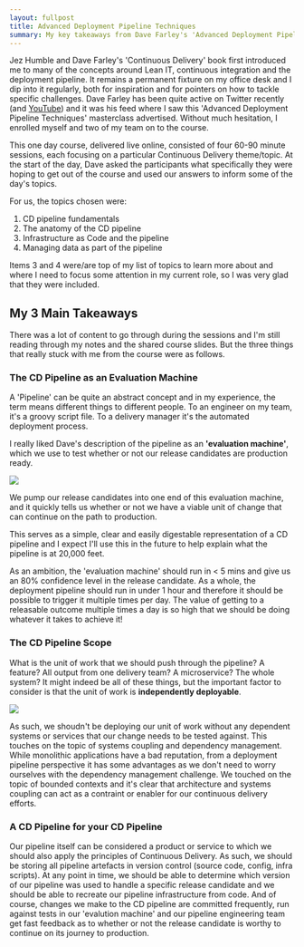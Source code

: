 ```yaml
---
layout: fullpost
title: Advanced Deployment Pipeline Techniques
summary: My key takeaways from Dave Farley's 'Advanced Deployment Pipeline  Techniques' Masterclass seminar, part of GOTO Copenhagen 2020.
---
```


Jez Humble and Dave Farley's 'Continuous Delivery' book first introduced me to many of the concepts around Lean IT, continuous integration and the deployment pipeline. It remains a permanent fixture on my office desk and I dip into it regularly, both for inspiration and for pointers on how to tackle specific challenges. Dave Farley has been quite active on Twitter recently (and [YouTube](https://www.youtube.com/channel/UCCfqyGl3nq_V0bo64CjZh8g)) and it was his feed where I saw this 'Advanced Deployment Pipeline Techniques' masterclass advertised. Without much hesitation, I enrolled myself and two of my team on to the course.

This one day course, delivered live online, consisted of four 60-90 minute sessions, each focusing on a particular Continuous Delivery theme/topic. At the start of the day, Dave asked the participants what specifically they were hoping to get out of the course and used our answers to inform some of the day's topics.

For us, the topics chosen were:

1. CD pipeline fundamentals 
2. The anatomy of the CD pipeline
3. Infrastructure as Code and the pipeline
4. Managing data as part of the pipeline

Items 3 and 4 were/are top of my list of topics to learn more about and where I need to focus some attention in my current role, so I was very glad that they were included.


## My 3 Main Takeaways
There was a lot of content to go through during the sessions and I'm still reading through my notes and the shared course slides. But the three things that really stuck with me from the course were as follows.


### The CD Pipeline as an Evaluation Machine

A 'Pipeline' can be quite an abstract concept and in my experience, the term means different things to different people. To an engineer on my team, it's a groovy script file. To a delivery manager it's the automated deployment process. 

I really liked Dave's description of the pipeline as an **'evaluation machine'**, which we use to test whether or not our release candidates are production ready.

<p><img class="blog-image" src="https://robertdpowell.github.io/rp_blog/img/evaluationmachine.png"/></p>


We pump our release candidates into one end of this evaluation machine, and it quickly tells us whether or not we have a viable unit of change that can continue on the path to production.

This serves as a simple, clear and easily digestable representation of a CD pipeline and I expect I'll use this in the future to help explain what the pipeline is at 20,000 feet.

As an ambition, the 'evaluation machine' should run in < 5 mins and give us an 80% confidence level in the release candidate. As a whole, the deployment pipeline should run in under 1 hour and therefore it should be possible to trigger it multiple times per day. 
The value of getting to a releasable outcome multiple times a day is so high that we should be doing whatever it takes to achieve it!


### The CD Pipeline Scope

What is the unit of work that we should push through the pipeline? A feature? All output from one delivery team? A microservice? The whole system? It might indeed be all of these things, but the important factor to consider is that the unit of work is **independently deployable**. 

<p><img class="blog-image" src="https://robertdpowell.github.io/rp_blog/img/deploymentscope.png"/></p>

As such, we shoudn't be deploying our unit of work without any dependent systems or services that our change needs to be tested against. This touches on the topic of systems coupling and dependency management. While monolithic applications have a bad reputation, from a deployment pipeline perspective it has some advantages as we don't need to worry ourselves with the dependency management challenge. We touched on the topic of bounded contexts and it's clear that architecture and systems coupling can act as a contraint or enabler for our continuous delivery efforts. 


### A CD Pipeline for your CD Pipeline

Our pipeline itself can be considered a product or service to which we should also apply the principles of Continuous Delivery. As such, we should be storing all pipeline artefacts in version control (source code, config, infra scripts). At any point in time, we should be able to determine which version of our pipeline was used to handle a specific release candidate and we should be able to recreate our pipeline infrastructure from code. And of course, changes we make to the CD pipeline are committed frequently, run against tests in our 'evalution machine' and our pipeline engineering team get fast feedback as to whether or not the release candidate is worthy to continue on its journey to production.
















